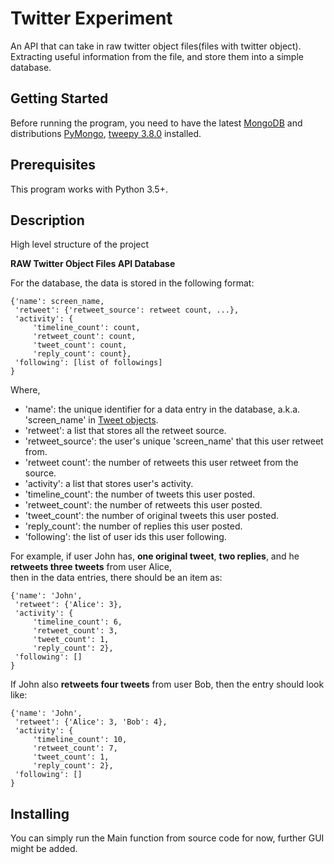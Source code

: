 # Twitter Experiment
An API that can take in raw twitter object files(files with twitter object). Extracting useful information from the file, and store them into a simple database.


## Getting Started
Before running the program, you need to have the latest [MongoDB][1] and distributions [PyMongo][2], [tweepy 3.8.0][4] installed.

## Prerequisites
This program works with Python 3.5+.

## Description
High level structure of the project

**RAW Twitter Object Files  API  Database**

For the database, the data is stored in the following format:  

    {'name': screen_name,
     'retweet': {'retweet_source': retweet count, ...},
     'activity': {
         'timeline_count': count,
         'retweet_count': count,
         'tweet_count': count,
         'reply_count': count},
     'following': [list of followings]
    }

Where,
* 'name': the unique identifier for a data entry in the database, a.k.a. 'screen_name' in [Tweet objects][3].  
* 'retweet': a list that stores all the retweet source.  
* 'retweet_source': the user's unique 'screen_name' that this user retweet from.  
* 'retweet count': the number of retweets this user retweet from the source.  
* 'activity': a list that stores user's activity.  
* 'timeline_count': the number of tweets this user posted.  
* 'retweet_count': the number of retweets this user posted.  
* 'tweet_count': the number of original tweets this user posted.  
* 'reply_count': the number of replies this user posted.  
* 'following': the list of user ids this user following.


For example, if user John has, **one original tweet**, **two replies**, and he **retweets three tweets** from user Alice,  
then in the data entries, there should be an item as:  

    {'name': 'John',
     'retweet': {'Alice': 3},
     'activity': {
         'timeline_count': 6,
         'retweet_count': 3,
         'tweet_count': 1,
         'reply_count': 2},
     'following': []
    } 
If John also **retweets four tweets** from user Bob, then the entry should look like:  

    {'name': 'John',
     'retweet': {'Alice': 3, 'Bob': 4},
     'activity': {
         'timeline_count': 10,
         'retweet_count': 7,
         'tweet_count': 1,
         'reply_count': 2},
     'following': []
    } 


## Installing
You can simply run the Main function from source code for now, further GUI might be added.


[1]:https://docs.mongodb.com/manual/installation/
[2]:https://pymongo.readthedocs.io/en/stable/
[3]:https://developer.twitter.com/en/docs/tweets/data-dictionary/overview/tweet-object
[4]:http://docs.tweepy.org/en/v3.8.0/